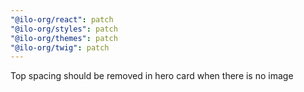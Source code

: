 ```yaml
---
"@ilo-org/react": patch
"@ilo-org/styles": patch
"@ilo-org/themes": patch
"@ilo-org/twig": patch
---
```


Top spacing should be removed in hero card when there is no image
